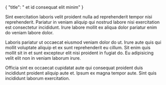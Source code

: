 {
  "title": " et id consequat elit minim"
}

Sint exercitation laboris velit proident nulla ad reprehenderit tempor nisi reprehenderit. Pariatur in veniam aliquip qui nostrud labore nisi exercitation est consectetur incididunt. Irure labore mollit ex aliqua dolor pariatur enim do veniam labore dolor.

Laboris pariatur ut occaecat eiusmod veniam dolor do ut. Irure aute quis qui mollit voluptate aliquip et ex sunt reprehenderit eu cillum. Sit enim quis mollit sit in et sunt excepteur elit nisi proident in fugiat do. Eu adipisicing velit elit non in veniam laborum irure.

Officia sint ex occaecat cupidatat aute qui consequat proident duis incididunt proident aliquip aute et. Ipsum ex magna tempor aute. Sint quis incididunt laborum exercitation.